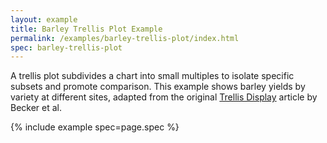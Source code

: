 ```yaml
---
layout: example
title: Barley Trellis Plot Example
permalink: /examples/barley-trellis-plot/index.html
spec: barley-trellis-plot
---
```


A trellis plot subdivides a chart into small multiples to isolate specific subsets and promote comparison. This example shows barley yields by variety at different sites, adapted from the original [Trellis Display](http://www.jstor.org/pss/1390777) article by Becker et al.

{% include example spec=page.spec %}
